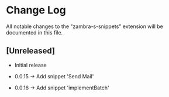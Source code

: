 # Change Log

All notable changes to the "zambra-s-snippets" extension will be documented in this file.


## [Unreleased]

- Initial release

- 0.0.15 -> Add snippet 'Send Mail'
- 0.0.16 -> Add snippet 'implementBatch'